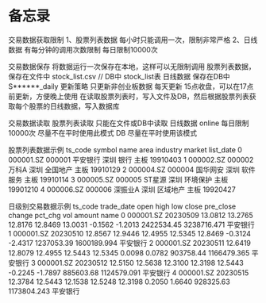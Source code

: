 # 备忘录

交易数据获取限制
1、股票列表数据 每小时只能调用一次，限制非常严格
2、日线数据 有每分钟的调用次数限制  每日限制10000次

交易数据保存
将数据运行一次保存在本地，这样可以无限制调用
    股票列表数据，保存在文件中 stock_list.csv  // DB中 stock_list表
    日线数据 保存在DB中 S******_daily
更新策略
    只更新非创业板数据
    每天更新 15点收盘，可以在17点前更新，方便晚上使用
    在读取股票列表时，写入文件及DB，然后根据股票列表获取每个股票的日线数据，写入数据库

交易数据读取
    股票列表读取 只能在文件或DB中读取
    日线数据
        online 每日限制10000次   尽量不在平时使用此模式
        DB 尽量在平时使用该模式
        
        
        
        
股票列表数据示例
     ts_code  symbol  name area industry market  list_date
0  000001.SZ  000001  平安银行   深圳       银行     主板   19910403
1  000002.SZ  000002   万科A   深圳     全国地产     主板   19910129
2  000004.SZ  000004  国华网安   深圳     软件服务     主板   19910114
3  000005.SZ  000005  ST星源   深圳     环境保护     主板   19901210
4  000006.SZ  000006  深振业A   深圳     区域地产     主板   19920427



日级别交易数据示例
     ts_code trade_date     open     high      low    close  pre_close  change  pct_chg         vol       amount  name
0  000001.SZ   20230509  13.0812  13.2765  12.8176  12.8469    13.0031 -0.1562  -1.2013  2422534.45  3238716.471  平安银行
1  000001.SZ   20230510  12.8567  12.9446  12.4955  12.5345    12.8469 -0.3124  -2.4317  1237053.39  1600189.994  平安银行
2  000001.SZ   20230511  12.6419  12.8079  12.4955  12.5443    12.5345  0.0098   0.0782   903758.44  1166479.365  平安银行
3  000001.SZ   20230512  12.5150  12.5638  12.3100  12.3198    12.5443 -0.2245  -1.7897   885603.68  1124579.091  平安银行
4  000001.SZ   20230515  12.3784  12.5443  12.1538  12.5248    12.3198  0.2050   1.6640   928325.63  1173804.243  平安银行


    
    
    

